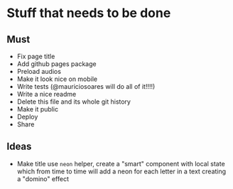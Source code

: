 # Stuff that needs to be done

## Must
 - Fix page title
 - Add github pages package
 - Preload audios
 - Make it look nice on mobile
 - Write tests (@mauriciosoares will do all of it!!!!)
 - Write a nice readme
 - Delete this file and its whole git history
 - Make it public
 - Deploy
 - Share

## Ideas

- Make title use `neon` helper, create a "smart" component with local state which from time to time will add a neon for each letter in a text
creating a "domino" effect
